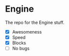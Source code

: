 Engine
======

The repo for the Engine stuff.


- [x] Awesomeness
- [x] Speed
- [x] Blocks
- [ ] No bugs
